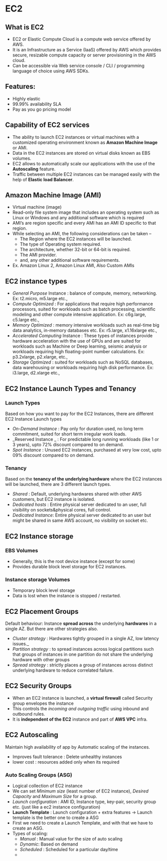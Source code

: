 EC2
===

What is EC2
-----------
- EC2 or Elastic Compute Cloud is a compute web service offered by AWS.
- It is an Infrastructure as a Service (IaaS) offered by AWS which provides secure, resizable compute capacity or server provisioning in the AWS cloud.
- Can be accessible via Web service console / CLI / programming language of choice using AWS SDKs.

Features:
---------
- Highly elastic
- 99.99% availability SLA
- Pay as you go pricing model

Capability of EC2 services
---------------------------
- The ability to launch EC2 instances or virtual machines with a customized operating environment known as **Amazon Machine Image** or AMI.
- Data in the EC2 instances are stored on virtual disks known as EBS volumes.
- EC2 allows to automatically scale our applications with the use of the **Autoscaling** feature.
- Traffic between multiple EC2 instances can be managed easily with the help of **Elastic load Balancer**.

Amazon Machine Image (AMI)
--------------------------
- Virtual machine (image)
- Read-only file system image that includes an operating system such as Linux or Windows and any additional software which is required
- AMI’s are region specific and every AMI has an AMI ID specific to that region.
- While selecting an AMI, the following considerations can be taken –
  - The Region where the EC2 instances will be launched.
  - The type of Operating system required.
  - The architecture, whether 32-bit or 64-bit is required.
  - The AMI provider.
  - and, any other additional software requirements.
- Ex. Amazon Linux 2, Amazon Linux AMI, Also Custom AMIs

EC2 instance types
------------------
- _General Purpose_ Instance : balance of compute, memory, networking.
  Ex: t2.micro, m5.large etc.,
- _Compute Optimized_ : For applications that require high performance processors, suited for workloads such as batch
  processing, scientific modeling and other compute intensive application.
  Ex: c6g.large, c5.large etc.,
- _Memory Optimized_ : memory intensive workloads such as real-time big data analytics, in-memory databases etc.
  Ex: r5.large, x1.16xlarge etc.,
- _Accelerated Computing_ Instance : These types of instances provide hardware acceleration with the use of GPUs and are suited for 
  workloads such as Machine or Deep learning, seismic analysis or workloads requiring high floating-point number calculations.
  Ex: p3.2xlarge, p2.xlarge, etc.,
- _Storage Optimized_ : suited for workloads such as NoSQL databases, data warehousing or workloads requiring high disk performance.
  Ex: i3.large, d2.xlarge etc.,
  
EC2 Instance Launch Types and Tenancy
-------------------------------------
### Launch Types ###

Based on how you want to pay for the EC2 Instances, there are different EC2 Instance Launch types
- _On-Demand Instance_  : Pay only for duration used, no long term commitment, suited for short term irregular work loads. 
- _Reserved Instance _  : For predictable long running workloads (like 1 or 3 years), upto 72% discount compared to on demand.
- _Spot Instance_       : Unused EC2 instances, purchased at very low cost, upto 09% discount compared to on demand.

### Tenancy ###

Based on the **tenancy of the underlying hardware** where the EC2 instances will be launched, there are 3 different launch types.
- _Shared_            : Default, underlying hardwares shared with other AWS customers, but EC2 instance is isolated.
- _Dedicated hosts_   : Entire physical server dedicated to an user, full visibility on sockets&physical cores, full control.
- _Dedicated Instance_: Entire physical server dedicated to an user but might be shared in same AWS account, no visibility on socket etc.

EC2 Instance storage
--------------------
### EBS Volumes ###

- Generally, this is the root device instance (except for some)
- Provides durable block level storage for EC2 instances.

### Instance storage Volumes ###

- Temporary block level storage
- Data is lost when the instance is stopped / restarted.

EC2 Placement Groups
--------------------
Default behaviour: Instance **spread across** the underlying **hardwares** in a single AZ. But there are other strategies also.
- _Cluster strategy_ : Hardwares tightly grouped in a single AZ, low latency issues._
- _Partition strategy_ : to spread instances across logical partitions such that groups of instances in one partition do not share the
underlying hardware with other groups
- _Spread strategy_ : strictly places a group of instances across distinct underlying hardware to reduce correlated failure.

EC2 Security Groups
--------------------
-  When an EC2 instance is launched, a **virtual firewall** called Security group envelopes the instance
-  This controls the _incoming and outgoing traffic_ using inbound and outbound rules.
-  It is **independent of the EC2** instance and part of **AWS VPC** infra.

EC2 Autoscaling
---------------
 Maintain high availability of app by Automatic scaling of the instances.
 
- Improves fault tolerance : Delete unhealthy instances
- lower cost : resources added only when its required

### Auto Scaling Groups (ASG) ###

- Logical collection of EC2 instance
- We can set _Minimum size_ (least number of EC2 instance), _Desired Capacity_ and _Maximum Size_ for a group.
- _Launch configuration_ : AMI ID, Instance type, key-pair, security group etc. (just like a ec2 instance configuration)
- **Launch Template** : Launch configuration  +  extra features   -> Launch template is the better one to create a ASG
- First we need to create a Launch Template, and with that we have to create an ASG.
- Types of scaling:
  - _Manual_ : Manual value for the size of auto scaling
  - _Dynamic_: Based on demand
  - _Scheduled_ : Scheduled for a particular day/time
  - 
  

